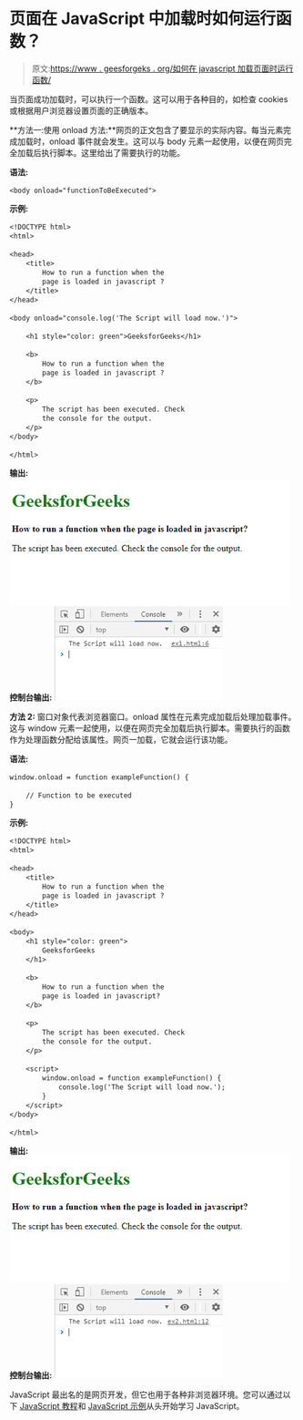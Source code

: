 # 页面在 JavaScript 中加载时如何运行函数？

> 原文:[https://www . geesforgeks . org/如何在 javascript 加载页面时运行函数/](https://www.geeksforgeeks.org/how-to-run-a-function-when-the-page-is-loaded-in-javascript/)

当页面成功加载时，可以执行一个函数。这可以用于各种目的，如检查 cookies 或根据用户浏览器设置页面的正确版本。

**方法一:使用 onload 方法:**网页的正文包含了要显示的实际内容。每当元素完成加载时，onload 事件就会发生。这可以与 body 元素一起使用，以便在网页完全加载后执行脚本。这里给出了需要执行的功能。

**语法:**

```
<body onload="functionToBeExecuted">
```

**示例:**

```
<!DOCTYPE html>
<html>

<head>
    <title>
        How to run a function when the
        page is loaded in javascript ?
    </title>
</head>

<body onload="console.log('The Script will load now.')">

    <h1 style="color: green">GeeksforGeeks</h1>

    <b>
        How to run a function when the
        page is loaded in javascript ?
    </b>

    <p>
        The script has been executed. Check
        the console for the output.
    </p>
</body>

</html>
```

**输出:**
![body-onload-output](img/b72801719c3eaa30452cb6a74a40a9e1.png)
**控制台输出:**
![body-onload-console](img/3b0f12f664e73556a7209861ee1e6176.png)

**方法 2:** 窗口对象代表浏览器窗口。onload 属性在元素完成加载后处理加载事件。这与 window 元素一起使用，以便在网页完全加载后执行脚本。需要执行的函数作为处理函数分配给该属性。网页一加载，它就会运行该功能。

**语法:**

```
window.onload = function exampleFunction() {

    // Function to be executed
}
```

**示例:**

```
<!DOCTYPE html>
<html>

<head>
    <title>
        How to run a function when the
        page is loaded in javascript ? 
    </title>
</head>

<body>
    <h1 style="color: green">
        GeeksforGeeks
    </h1>

    <b>
        How to run a function when the
        page is loaded in javascript?
    </b>

    <p>
        The script has been executed. Check
        the console for the output.
    </p>

    <script>
        window.onload = function exampleFunction() {
            console.log('The Script will load now.');
        }
    </script>
</body>

</html>
```

**输出:**
![window-onload-output](img/bff09532d733bd3a237aa65bed128115.png)
**控制台输出:**
![window-onload-console](img/2ac19909c74bfb1d062282a6e1230472.png)

JavaScript 最出名的是网页开发，但它也用于各种非浏览器环境。您可以通过以下 [JavaScript 教程](https://www.geeksforgeeks.org/javascript-tutorial/)和 [JavaScript 示例](https://www.geeksforgeeks.org/javascript-examples/)从头开始学习 JavaScript。